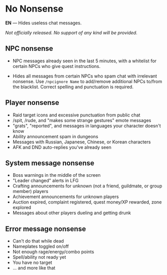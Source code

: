 No Nonsense
==============

**EN** — Hides useless chat messages.

*Not officially released. No support of any kind will be provided.*


NPC nonsense
---------------

- NPC messages already seen in the last 5 minutes, with a whitelist for
  certain NPCs who give quest instructions.

- Hides all messages from certain NPCs who spam chat with irrelevant nonsense.
  Use `/npcignore Name` to add/remove additional NPCs to/from the blacklist.
  Correct spelling and punctuation is required.


Player nonsense
------------------

- Raid target icons and excessive punctuation from public chat
- /spit, /rude, and "makes some strange gestures" emote messages
- "grats", "reported", and messages in languages your character doesn't know
- Ability announcement spam in dungeons
- Messages with Russian, Japanese, Chinese, or Korean characters
- AFK and DND auto-replies you've already seen


System message nonsense
--------------------------

- Boss warnings in the middle of the screen
- "Leader changed" alerts in LFG
- Crafting announcements for unknown (not a friend, guildmate, or group member) players
- Achievement announcements for unknown players
- Auction expired, complaint registered, quest money/XP rewarded, zone explored
- Messages about other players dueling and getting drunk


Error message nonsense
-------------------------

- Can't do that while dead
- Nameplates toggled on/off
- Not enough rage/energy/combo points
- Spell/ability not ready yet
- You have no target
- ... and more like that
